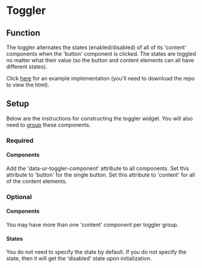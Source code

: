 # Toggler #

## Function ##

The toggler alternates the states (enabled/disabled) of all of its 'content' components when the 'button' component is clicked. The states are toggled no matter what their value (so the button and content elements can all have different states).

Click [here](../../examples/toggler.html) for an example implementation (you'll need to download the repo to view the html).

## Setup ##

Below are the instructions for constructing the toggler widget. You will also need to [group](../model/grouping.md) these components.

### Required ###

#### Components ####

Add the 'data-ur-toggler-component' attribute to all components. Set this attribute to 'button' for the single button. Set this attribute to 'content' for all of the content elements.

### Optional ###

#### Components ####

You may have more than one 'content' component per toggler group.

#### States ####

You do not need to specify the state by default. If you do not specify the state, then it will get the 'disabled' state upon initialization.